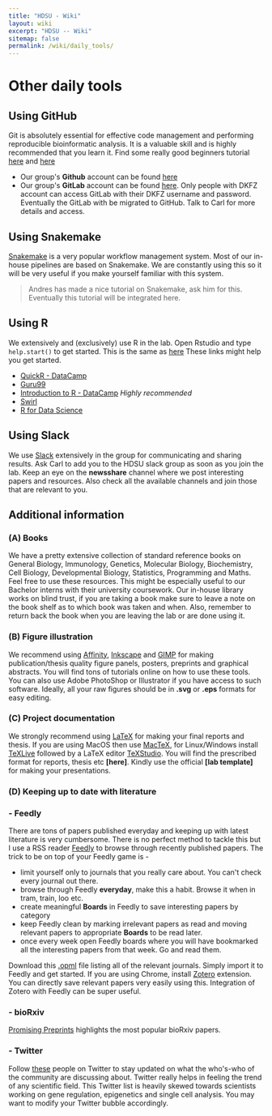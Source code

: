 ```yaml
---
title: "HDSU - Wiki"
layout: wiki
excerpt: "HDSU -- Wiki"
sitemap: false
permalink: /wiki/daily_tools/
---
```


# Other daily tools

## Using GitHub

Git is absolutely essential for effective code management and performing reproducible bioinformatic analysis. It is a valuable skill and is highly recommended that you learn it. Find some really good beginners tutorial [here](https://guides.github.com/activities/hello-world/) and [here](https://rogerdudler.github.io/git-guide/)

* Our group's **Github** account can be found [here](https://github.com/hdsu-bioquant)
* Our group's **GitLab** account can be found [here](https://odcf-gitlab.dkfz.de/). 
Only people with DKFZ account can access GitLab with their DKFZ username and password. Eventually the GitLab with be migrated to GitHub. Talk to Carl for more details and access.

## Using Snakemake

[Snakemake](https://snakemake.readthedocs.io/en/stable/index.html) is a very popular workflow management system. Most of our in-house pipelines are based on Snakemake. We are constantly using this so it will be very useful if you make yourself familiar with this system.

> Andres has made a nice tutorial on Snakemake, ask him for this. Eventually this tutorial will be integrated here.


## Using R

We extensively and (exclusively) use R in the lab. Open Rstudio and type `help.start()` to get started. This is the same as [here](https://cran.r-project.org/doc/manuals/r-release/R-intro.html)
These links might help you get started.

* [QuickR - DataCamp](https://www.statmethods.net/r-tutorial/index.html)
* [Guru99](https://www.guru99.com/r-tutorial.html)
* [Introduction to R - DataCamp](https://www.datacamp.com/courses/free-introduction-to-r)  *Highly recommended*
* [Swirl](https://swirlstats.com/)
* [R for Data Science](https://r4ds.had.co.nz/)

## Using Slack
We use [Slack](https://slack.com/intl/de-de/) extensively in the group for communicating and sharing results. Ask Carl to add you to the HDSU slack group as soon as you join the lab. Keep an eye on the **newsshare** channel where we post interesting papers and resources. Also check all the available channels and join those that are relevant to you.

## Additional information

### (A) Books

We have a pretty extensive collection of standard reference books on General Biology, Immunology, Genetics, Molecular Biology, Biochemistry, Cell Biology, Developmental Biology, Statistics, Programming and Maths. Feel free to use these resources. This might be especially useful to our Bachelor interns with their university coursework. Our in-house library works on blind trust, if you are taking a book make sure to leave a note on the book shelf as to which book was taken and when. Also, remember to return back the book when you are leaving the lab or are done using it.

### (B) Figure illustration

We recommend using [Affinity](https://affinity.serif.com/en-gb/), [Inkscape](https://inkscape.org/) and [GIMP](https://www.gimp.org/) for making publication/thesis quality figure panels, posters, preprints and graphical abstracts. You will find tons of tutorials online on how to use these tools. You can also use Adobe PhotoShop or Illustrator if you have access to such software. Ideally, all your raw figures should be in **.svg** or **.eps** formats for easy editing.

### (C) Project documentation

We strongly recommend using [LaTeX](https://www.latex-project.org/) for making your final reports and thesis. If you are using MacOS then use [MacTeX](http://www.tug.org/mactex/), for Linux/Windows install [TeXLive](https://tug.org/texlive/) followed by a LaTeX editor [TeXStudio](https://www.texstudio.org/). You will find the prescribed format for reports, thesis etc **[here]**. Kindly use the official **[lab template]** for making your presentations.

### (D) Keeping up to date with literature

### - Feedly

There are tons of papers published everyday and keeping up with latest literature is very cumbersome. There is no perfect method to tackle this but I use a RSS reader [Feedly](https://feedly.com/) to browse through recently published papers. The trick to be on top of your Feedly game is -

* limit yourself only to journals that you really care about. You can't check every journal out there.
* browse through Feedly **everyday**, make this a habit. Browse it when in tram, train, loo etc.
* create meaningful **Boards** in Feedly to save interesting papers by category
* keep Feedly clean by marking irrelevant papers as read and moving relevant papers to appropriate **Boards** to be read later.
* once every week open Feedly boards where you will have bookmarked all the interesting papers from that week. Go and read them.

Download this [.opml](https://drive.google.com/open?id=1Hd7F8-H5kvIsctHwlPudYdxFKik9lP_n) file listing all of the relevant journals. Simply import it to Feedly and get started. If you are using Chrome, install [Zotero](https://www.zotero.org/) extension. You can directly save relevant papers very easily using this. Integration of Zotero with Feedly can be super useful.

### - bioRxiv

[Promising Preprints](https://twitter.com/prompreprint?lang=en) highlights the most popular bioRxiv papers.

### - Twitter
Follow [these](https://drive.google.com/open?id=1RofA01QS7d_nNJg4TVWic0LmU_p5Brgd) people on Twitter to stay updated on what the who's-who of the community are discussing about. Twitter really helps in feeling the trend of any scientific field. This Twitter list is heavily skewed towards scientists working on gene regulation, epigenetics and single cell analysis. You may want to modify your Twitter bubble accordingly.
